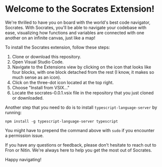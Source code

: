 # Welcome to the Socrates Extension!

We're thrilled to have you on board with the world's best code navigator, Socrates. With Socrates, you'll be able to navigate your codebase with ease, visualizing how functions and variables are connected with one another on an infinite canvas, just like a map!

To install the Socrates extension, follow these steps:

1. Clone or download this repository.
1. Open Visual Studio Code.
1. Navigate to the Extensions view by clicking on the icon that looks like four blocks, with one block detached from the rest (I know, it makes so much sense as an icon).
1. Click on the three-dot icon located at the top right.
1. Choose "Install from VSIX..."
1. Locate the socrates-0.0.1.vsix file in the repository that you just cloned or downloaded.

Another step that you need to do is to install `typescript-language-server` by running:

```
npm install -g typescript-language-server typescript
```

You might have to prepend the command above with `sudo` if you encounter a permission issue.

If you have any questions or feedback, please don't hesitate to reach out to Fron or Nitin. We're always here to help you get the most out of Socrates.

Happy navigating!
